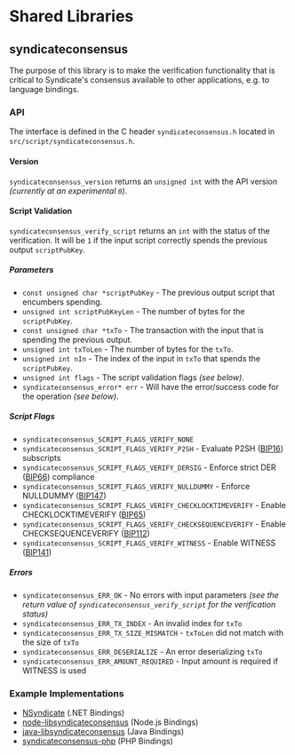 Shared Libraries
================

## syndicateconsensus

The purpose of this library is to make the verification functionality that is critical to Syndicate's consensus available to other applications, e.g. to language bindings.

### API

The interface is defined in the C header `syndicateconsensus.h` located in  `src/script/syndicateconsensus.h`.

#### Version

`syndicateconsensus_version` returns an `unsigned int` with the API version *(currently at an experimental `0`)*.

#### Script Validation

`syndicateconsensus_verify_script` returns an `int` with the status of the verification. It will be `1` if the input script correctly spends the previous output `scriptPubKey`.

##### Parameters
- `const unsigned char *scriptPubKey` - The previous output script that encumbers spending.
- `unsigned int scriptPubKeyLen` - The number of bytes for the `scriptPubKey`.
- `const unsigned char *txTo` - The transaction with the input that is spending the previous output.
- `unsigned int txToLen` - The number of bytes for the `txTo`.
- `unsigned int nIn` - The index of the input in `txTo` that spends the `scriptPubKey`.
- `unsigned int flags` - The script validation flags *(see below)*.
- `syndicateconsensus_error* err` - Will have the error/success code for the operation *(see below)*.

##### Script Flags
- `syndicateconsensus_SCRIPT_FLAGS_VERIFY_NONE`
- `syndicateconsensus_SCRIPT_FLAGS_VERIFY_P2SH` - Evaluate P2SH ([BIP16](https://github.com/syndicate/bips/blob/master/bip-0016.mediawiki)) subscripts
- `syndicateconsensus_SCRIPT_FLAGS_VERIFY_DERSIG` - Enforce strict DER ([BIP66](https://github.com/syndicate/bips/blob/master/bip-0066.mediawiki)) compliance
- `syndicateconsensus_SCRIPT_FLAGS_VERIFY_NULLDUMMY` - Enforce NULLDUMMY ([BIP147](https://github.com/syndicate/bips/blob/master/bip-0147.mediawiki))
- `syndicateconsensus_SCRIPT_FLAGS_VERIFY_CHECKLOCKTIMEVERIFY` - Enable CHECKLOCKTIMEVERIFY ([BIP65](https://github.com/syndicate/bips/blob/master/bip-0065.mediawiki))
- `syndicateconsensus_SCRIPT_FLAGS_VERIFY_CHECKSEQUENCEVERIFY` - Enable CHECKSEQUENCEVERIFY ([BIP112](https://github.com/syndicate/bips/blob/master/bip-0112.mediawiki))
- `syndicateconsensus_SCRIPT_FLAGS_VERIFY_WITNESS` - Enable WITNESS ([BIP141](https://github.com/syndicate/bips/blob/master/bip-0141.mediawiki))

##### Errors
- `syndicateconsensus_ERR_OK` - No errors with input parameters *(see the return value of `syndicateconsensus_verify_script` for the verification status)*
- `syndicateconsensus_ERR_TX_INDEX` - An invalid index for `txTo`
- `syndicateconsensus_ERR_TX_SIZE_MISMATCH` - `txToLen` did not match with the size of `txTo`
- `syndicateconsensus_ERR_DESERIALIZE` - An error deserializing `txTo`
- `syndicateconsensus_ERR_AMOUNT_REQUIRED` - Input amount is required if WITNESS is used

### Example Implementations
- [NSyndicate](https://github.com/NicolasDorier/NSyndicate/blob/master/NSyndicate/Script.cs#L814) (.NET Bindings)
- [node-libsyndicateconsensus](https://github.com/bitpay/node-libsyndicateconsensus) (Node.js Bindings)
- [java-libsyndicateconsensus](https://github.com/dexX7/java-libsyndicateconsensus) (Java Bindings)
- [syndicateconsensus-php](https://github.com/Bit-Wasp/syndicateconsensus-php) (PHP Bindings)
